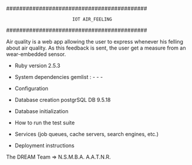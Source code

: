###########################################

							 IOT AIR_FEELING

###########################################

Air quality is a web app allowing the user to express
whenever his felling about air quality.
As this feedback is sent, the user get a measure from
an wear-embedded sensor.



* Ruby version
	2.5.3

* System dependencies
	gemlist : 	-
							-
							-

* Configuration


* Database creation
	postgrSQL DB 9.5.18

* Database initialization


* How to run the test suite


* Services (job queues, cache servers, search engines, etc.)


* Deployment instructions
	


The DREAM Team =>
	N.S.M.B.A.
	A.A.T.N.R.
